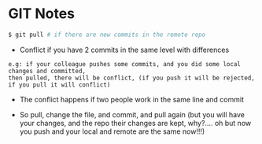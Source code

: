 # GIT Notes

```bash
$ git pull # if there are new commits in the remote repo
```

- Conflict if you have 2 commits in the same level with differences
```
e.g: if your colleague pushes some commits, and you did some local changes and committed, 
then pulled, there will be conflict, (if you push it will be rejected, if you pull it will conflict)
```

- The conflict happens if two people work in the same line and commit

- So pull, change the file, and commit, and pull again 
  (but you will have your changes, and the repo their changes are kept, why?…. 
  oh but now you push and your local and remote are the same now!!!)
